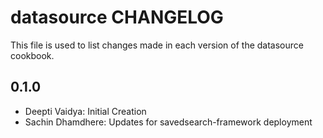datasource CHANGELOG
====================

This file is used to list changes made in each version of the datasource cookbook.

0.1.0
-----
- Deepti Vaidya: 		Initial Creation
- Sachin Dhamdhere: Updates for savedsearch-framework deployment

